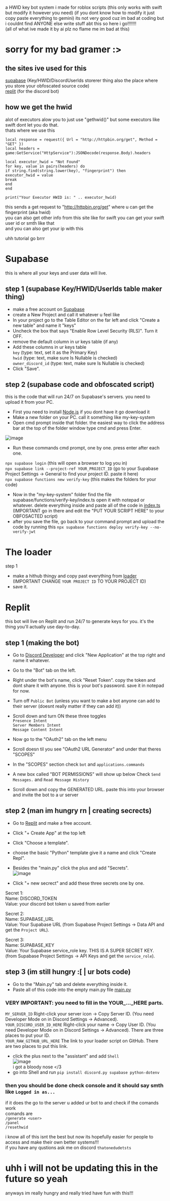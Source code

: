 a HWID key bot system i made for roblox scripts    (this only works with swift but modify it however you need) (if you dont know how to modify it just copy paste everything to gemini)
its not very good cuz im bad at coding but i couldnt find ANYONE else write stuff abt this so here i go!!!!!!!  
(all of what ive made it by ai plz no flame me im bad at this)  
# sorry for my bad gramer :>


## the sites ive used for this  
[supabase](https://supabase.com/)    (Key/HWID/DiscordUserIds storerer thing also the place where you store your obfoscated source code)  
[replit](https://replit.com/)      (for the discord bot)  

## how we get the hwid  
alot of executors alow you to just use "gethwid()" but some executors like swift dont let you do that.  
thats where we use this  
````
local response = request({ Url = "http://httpbin.org/get", Method = "GET" })
local headers = game:GetService("HttpService"):JSONDecode(response.Body).headers

local executor_hwid = "Not Found"
for key, value in pairs(headers) do
if string.find(string.lower(key), "fingerprint") then
executor_hwid = value
break
end
end

print("Your Executor HWID is: " .. executor_hwid)
````
this sends a get request to "http://httpbin.org/get" where u can get the fingerprint (aka hwid)  
you can also get other info from this site like for swift you can get your swift user id or smth like that  
and you can also get your ip with this  



uhh tutorial go brrr





# Supabase

this is where all your keys and user data will live.
## step 1 (supabase Key/HWID/UserIds table maker thing)
* make a free account on [Supabase](https://supabase.com/)
* create a New Project and call it whatever u feel like
* In your project go to the Table Editor on the far left and click "Create a new table" and name it "keys"
* Uncheck the box that says "Enable Row Level Security (RLS)". Turn it OFF.
* remove the default column in ur keys table (if any)
* Add these columns in ur keys table   
````key````              (type: text, set it as the Primary Key)  
````hwid````             (type: text, make sure Is Nullable is checked)  
````owner_discord_id```` (type: text, make sure Is Nullable is checked)  
* Click "Save".
## step 2 (supabase code and obfoscated script)
this is the code that will run 24/7 on Supabase's servers. you need to upload it from your PC.

* First you need to install [Node.js](https://nodejs.org/) if you dont have it go download it 
* Make a new folder on your PC. call it something like my-key-system 
* Open cmd prompt inside that folder. the easiest way to click the address bar at the top of the folder window type cmd and press Enter.  

![image](https://github.com/user-attachments/assets/c346088e-7c5f-4d89-b877-ba01d5d15f4e)
* Run these commands cmd prompt, one by one. press enter after each one.  

````npx supabase login```` (this will open a browser to log you in)  
````npx supabase link --project-ref YOUR_PROJECT_ID```` (go to your Supabase Project Settings -> General to find your project ID. paste it here)  
````npx supabase functions new verify-key```` (this makes the folders for your code)  
* Now in the "my-key-system" folder find the file supabase/functions/verify-key/index.ts open it with notepad or whatever. delete everything inside and paste all of the code in [index.ts](https://github.com/nigmaBoy/HWID-key-system/blob/main/index.ts) (IMPORTANT go in there and edit the "PUT YOUR SCRIPT HERE" to your OBFOSACTED script)  
* after you save the file, go back to your command prompt and upload the code by running this
````npx supabase functions deploy verify-key --no-verify-jwt````  


# The loader
step 1
* make a hithub thingy and copy past everything from [loader](https://github.com/nigmaBoy/HWID-key-system/blob/main/loader) (IMPORTANT CHANGE ````YOUR PROJECT ID```` TO YOUR PROJECT ID)
* save it.



# Replit   
this bot will live on Replit and run 24/7 to generate keys for you. it's the thing you'll actually use day-to-day.  
## step 1 (making the bot)  
* Go to [Discord Developer](https://discord.com/developers/applications) and click "New Application" at the top right and name it whatever.  
* Go to the "Bot" tab on the left.  
* Right under the bot's name, click "Reset Token". copy the token and dont share it with anyone. this is your bot's password. save it in notepad for now.    
* Turn off ````Public Bot```` (unless you want to make a bot anyone can add to their server (doesnt really matter if they can add it))    
* Scroll down and turn ON these three toggles    
````Presence Intent````  
````Server Members Intent````  
````Message Content Intent````  

* Now go to the "OAuth2" tab on the left menu
* Scroll doesn til you see "OAuth2 URL Generator" and under that theres "SCOPES"
* In the "SCOPES" section check ````bot```` and ````applications.commands````
* A new box called "BOT PERMISSIONS" will show up below Check ````Send Messages.```` and ````Read Message History````
* Scroll down and copy the GENERATED URL. paste this into your browser and invite the bot to a ur server    
## step 2 (man im hungry rn | creating secrects)  
* Go to [Replit](https://replit.com/) and make a free account.  
* Click "+ Create App" at the top left  
* Click "Choose a template".  
* choose the basic "Python" template give it a name and click "Create Repl".  
* Besides the "main.py" click the plus and add "Secrets".  
![image](https://github.com/user-attachments/assets/caa70dd7-63b4-4448-b533-88d36e38199d)  
  
* Click "+ new secrect" and add these three secrets one by one.

Secret 1:  
Name: DISCORD_TOKEN  
Value: your discord bot token u saved from earlier  

Secret 2:  
Name: SUPABASE_URL  
Value: Your Supabase URL (from Supabase Project Settings -> Data API and get the ````Project URL````).  
  
Secret 3:  
Name: SUPABASE_KEY  
Value: Your Supabase service_role key. THIS IS A SUPER SECRET KEY. (from Supabase Project Settings -> API Keys and get the ````service_role````).
## step 3 (im still hungry :[ | ur bots code)    
* Go to the "Main.py" tab and delete everything inside it.    
* Paste all of this code into the empty main.py file [main.py](https://github.com/nigmaBoy/HWID-key-system/blob/main/main.py)  
### VERY IMPORTANT: you need to fill in the YOUR_..._HERE parts.  
````MY_SERVER_ID```` Right-click your server icon -> Copy Server ID. (You need Developer Mode on in Discord Settings -> Advanced).  
````YOUR_DISCORD_USER_ID_HERE```` Right-click your name -> Copy User ID. (You need Developer Mode on in Discord Settings -> Advanced). There are three places to put your ID.  
````YOUR_RAW_GITHUB_URL_HERE```` The link to your loader script on GitHub. There are two places to put this link.  
* click the plus next to the "assistant" and add ````Shell````    
![image](https://github.com/user-attachments/assets/14938e9d-8404-4a2e-bc20-ba4451913bce)    
i got a bloody nose </3    
* go into Shell and run ````pip install discord.py supabase python-dotenv````  

### then you should be done check console and it should say smth like ````Logged in as...````  
if it does the go to the server u added ur bot to and check if the comands work  
comands are   
````/generate <user>````  
````/panel````  
````/resethwid````  





i know all of this isnt the best but now its hopefully easier for people to access and make their own better systems!!!  
if you have any qustions ask me on discord ````thatonedudetsts````  


# uhh i will not be updating this in the future so yeah  
anyways im really hungry and really tried have fun with this!!!





